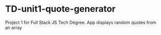 # TD-unit1-quote-generator
 Project 1 for Full Stack JS Tech Degree. App displays random quotes from an array
